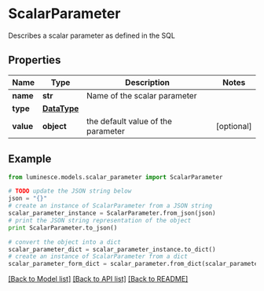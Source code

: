 # ScalarParameter

Describes a scalar parameter as defined in the SQL

## Properties
Name | Type | Description | Notes
------------ | ------------- | ------------- | -------------
**name** | **str** | Name of the scalar parameter | 
**type** | [**DataType**](DataType.md) |  | 
**value** | **object** | the default value of the parameter | [optional] 

## Example

```python
from luminesce.models.scalar_parameter import ScalarParameter

# TODO update the JSON string below
json = "{}"
# create an instance of ScalarParameter from a JSON string
scalar_parameter_instance = ScalarParameter.from_json(json)
# print the JSON string representation of the object
print ScalarParameter.to_json()

# convert the object into a dict
scalar_parameter_dict = scalar_parameter_instance.to_dict()
# create an instance of ScalarParameter from a dict
scalar_parameter_form_dict = scalar_parameter.from_dict(scalar_parameter_dict)
```
[[Back to Model list]](../README.md#documentation-for-models) [[Back to API list]](../README.md#documentation-for-api-endpoints) [[Back to README]](../README.md)



